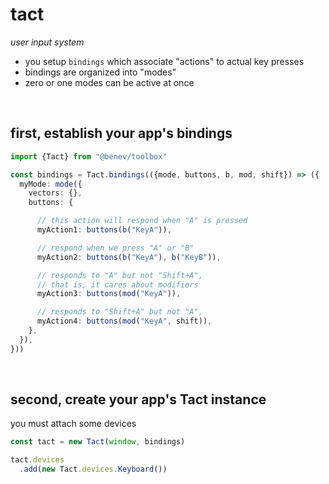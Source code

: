 
# tact

*user input system*

- you setup `bindings` which associate "actions" to actual key presses
- bindings are organized into "modes"
- zero or one modes can be active at once

<br/>

## first, establish your app's bindings

```ts
import {Tact} from "@benev/toolbox"

const bindings = Tact.bindings(({mode, buttons, b, mod, shift}) => ({
  myMode: mode({
    vectors: {},
    buttons: {

      // this action will respond when "A" is pressed
      myAction1: buttons(b("KeyA")),

      // respond when we press "A" or "B"
      myAction2: buttons(b("KeyA"), b("KeyB")),

      // responds to "A" but not "Shift+A",
      // that is, it cares about modifiers
      myAction3: buttons(mod("KeyA")),

      // responds to "Shift+A" but not "A",
      myAction4: buttons(mod("KeyA", shift)),
    },
  }),
}))
```

<br/>

## second, create your app's Tact instance

you must attach some devices

```ts
const tact = new Tact(window, bindings)

tact.devices
  .add(new Tact.devices.Keyboard())

```

